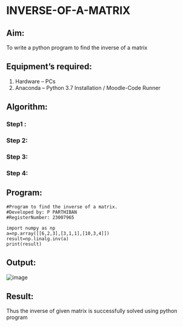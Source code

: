 # INVERSE-OF-A-MATRIX
## Aim:
To write a python program to find the inverse of a matrix
## Equipment’s required:
1. 	Hardware – PCs
2. 	Anaconda – Python 3.7 Installation / Moodle-Code Runner
## Algorithm:
### Step1 : 
### Step 2: 
### Step 3: 
### Step 4: 

## Program:
```
#Program to find the inverse of a matrix.
#Developed by: P PARTHIBAN
#RegisterNumber: 23007965

import numpy as np
a=np.array([[6,2,3],[3,1,1],[10,3,4]])
result=np.linalg.inv(a)
print(result)
```
## Output:
![image](https://github.com/23007965/INVERSE-OF-A-MATRIX/assets/138971238/8852e48f-c025-49fc-b5b9-4615bbd0f9de)

## Result:
Thus the inverse of given matrix is successfully solved using python program

